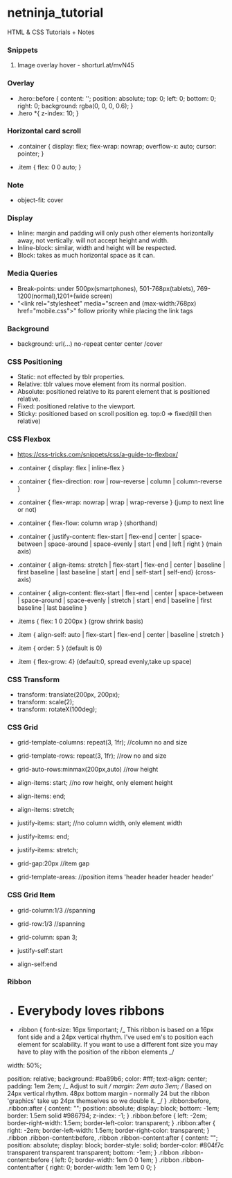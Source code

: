 # netninja_tutorial

HTML &amp; CSS Tutorials + Notes

### Snippets 

1. Image overlay hover - shorturl.at/mvN45

### Overlay

- .hero::before {
  content: '';
  position: absolute;
  top: 0;
  left: 0;
  bottom: 0;
  right: 0;
  background: rgba(0, 0, 0, 0.6);
  }
- .hero \*{
  z-index: 10;
  }

### Horizontal card scroll

- .container {
  display: flex;
  flex-wrap: nowrap;
  overflow-x: auto;
  cursor: pointer;
  }

- .item {
  flex: 0 0 auto;
  }

### Note

- object-fit: cover

### Display

- Inline: margin and padding will only push other elements horizontally away, not vertically. will not accept height and width.
- Inline-block: similar, width and height will be respected.
- Block: takes as much horizontal space as it can.

### Media Queries

- Break-points: under 500px(smartphones), 501-768px(tablets), 769-1200(normal),1201+(wide screen)
- "<link rel="stylesheet" media="screen and (max-width:768px) href="mobile.css">" follow priority while placing the link tags

### Background

- background: url(...) no-repeat center center /cover

### CSS Positioning

- Static: not effected by tblr properties.
- Relative: tblr values move element from its normal position.
- Absolute: positioned relative to its parent element that is positioned relative.
- Fixed: positioned relative to the viewport.
- Sticky: positioned based on scroll position eg. top:0 => fixed(till then relative)

### CSS Flexbox

- https://css-tricks.com/snippets/css/a-guide-to-flexbox/
- .container { display: flex | inline-flex }
- .container { flex-direction: row | row-reverse | column | column-reverse }
- .container { flex-wrap: nowrap | wrap | wrap-reverse } (jump to next line or not)
- .container { flex-flow: column wrap } (shorthand)
- .container { justify-content: flex-start | flex-end | center | space-between | space-around | space-evenly | start | end | left | right } (main axis)
- .container { align-items: stretch | flex-start | flex-end | center | baseline | first baseline | last baseline | start | end | self-start | self-end} (cross-axis)
- .container {
  align-content: flex-start | flex-end | center | space-between | space-around | space-evenly | stretch | start | end | baseline | first baseline | last baseline }

- .items { flex: 1 0 200px } (grow shrink basis)
- .item { align-self: auto | flex-start | flex-end | center | baseline | stretch }
- .item { order: 5 } (default is 0)
- .item { flex-grow: 4} (default:0, spread evenly,take up space)

### CSS Transform

- transform: translate(200px, 200px);
- transform: scale(2);
- transform: rotateX(100deg);

### CSS Grid
  - grid-template-columns: repeat(3, 1fr);    //column no and size
  - grid-template-rows: repeat(3, 1fr);       //row no and size

  - grid-auto-rows:minmax(200px,auto)         //row height

  - align-items: start;                       //no row height, only element height
  - align-items: end;                          
  - align-items: stretch;


  - justify-items: start;                     //no column width, only element width
  - justify-items: end;                        
  - justify-items: stretch;

  - grid-gap:20px                             //item gap

  - grid-template-areas:                      //position items
    'header header header header'



### CSS Grid Item
  - grid-column:1/3                           //spanning
  - grid-row:1/3                              //spanning
  - grid-column: span 3;

  - justify-self:start
  - align-self:end



### Ribbon

- <h1 class="ribbon">
     <strong class="ribbon-content">Everybody loves ribbons</strong>
  </h1>

- .ribbon {
  font-size: 16px !important;
  /_ This ribbon is based on a 16px font side and a 24px vertical rhythm. I've used em's to position each element for scalability. If you want to use a different font size you may have to play with the position of the ribbon elements _/

width: 50%;
  
 position: relative;
background: #ba89b6;
color: #fff;
text-align: center;
padding: 1em 2em; /_ Adjust to suit _/
margin: 2em auto 3em; /_ Based on 24px vertical rhythm. 48px bottom margin - normally 24 but the ribbon 'graphics' take up 24px themselves so we double it. _/
}
.ribbon:before, .ribbon:after {
content: "";
position: absolute;
display: block;
bottom: -1em;
border: 1.5em solid #986794;
z-index: -1;
}
.ribbon:before {
left: -2em;
border-right-width: 1.5em;
border-left-color: transparent;
}
.ribbon:after {
right: -2em;
border-left-width: 1.5em;
border-right-color: transparent;
}
.ribbon .ribbon-content:before, .ribbon .ribbon-content:after {
content: "";
position: absolute;
display: block;
border-style: solid;
border-color: #804f7c transparent transparent transparent;
bottom: -1em;
}
.ribbon .ribbon-content:before {
left: 0;
border-width: 1em 0 0 1em;
}
.ribbon .ribbon-content:after {
right: 0;
border-width: 1em 1em 0 0;
}
